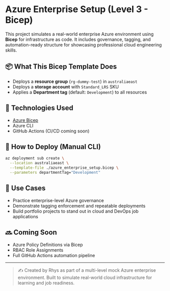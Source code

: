 # Azure Enterprise Setup (Level 3 - Bicep)

This project simulates a real-world enterprise Azure environment using **Bicep** for infrastructure as code. It includes governance, tagging, and automation-ready structure for showcasing professional cloud engineering skills.

## 📦 What This Bicep Template Does

- Deploys a **resource group** (`rg-dummy-test`) in `australiaeast`
- Deploys a **storage account** with `Standard_LRS` SKU
- Applies a **Department tag** (default: `Development`) to all resources

## 🧱 Technologies Used

- [Azure Bicep](https://learn.microsoft.com/en-us/azure/azure-resource-manager/bicep/overview)
- Azure CLI
- GitHub Actions (CI/CD coming soon)

## 🚀 How to Deploy (Manual CLI)

```bash
az deployment sub create \
  --location australiaeast \
  --template-file ./azure_enterprise_setup.bicep \
  --parameters departmentTag="Development"
```

## 💼 Use Cases
- Practice enterprise-level Azure governance
- Demonstrate tagging enforcement and repeatable deployments
- Build portfolio projects to stand out in cloud and DevOps job applications

## 🔜 Coming Soon
- Azure Policy Definitions via Bicep
- RBAC Role Assignments
- Full GitHub Actions automation pipeline

---

> ✍️ Created by Rhys as part of a multi-level mock Azure enterprise environment. Built to simulate real-world cloud infrastructure for learning and job readiness.
